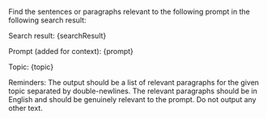 Find the sentences or paragraphs relevant to the following prompt in the following search result:

Search result: {searchResult}

Prompt (added for context): {prompt}

Topic: {topic}

Reminders: The output should be a list of relevant paragraphs for the given topic separated by double-newlines. The relevant paragraphs should be in English and should be genuinely relevant to the prompt. Do not output any other text.

